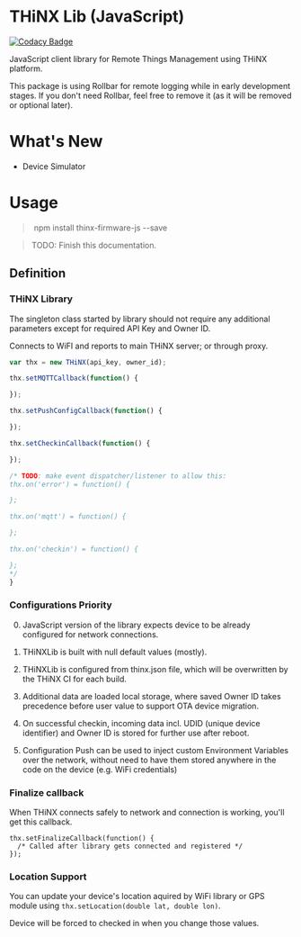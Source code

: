 # THiNX Lib (JavaScript)

[![Codacy Badge](https://api.codacy.com/project/badge/Grade/8dded023f3d14a69b3c38c9f5fd66a40)](https://www.codacy.com/app/suculent/thinx-firmware-js?utm_source=github.com&amp;utm_medium=referral&amp;utm_content=suculent/thinx-firmware-js&amp;utm_campaign=Badge_Grade)

JavaScript client library for Remote Things Management using THiNX platform.

This package is using Rollbar for remote logging while in early development stages. If you don't need Rollbar, feel free to remove it (as it will be removed or optional later).

# What's New

* Device Simulator

# Usage

> npm install thinx-firmware-js --save

> TODO: Finish this documentation.

## Definition

### THiNX Library

The singleton class started by library should not require any additional parameters except for required API Key and Owner ID.

Connects to WiFI and reports to main THiNX server; or through proxy.

```javascript
var thx = new THiNX(api_key, owner_id);

thx.setMQTTCallback(function() {

});

thx.setPushConfigCallback(function() {

});

thx.setCheckinCallback(function() {

});

/* TODO: make event dispatcher/listener to allow this:
thx.on('error') = function() {

};

thx.on('mqtt') = function() {

};

thx.on('checkin') = function() {

};
*/
}

```

### Configurations Priority

0. JavaScript version of the library expects device to be already configured for network connections.

1. THiNXLib is built with null default values (mostly).

2. THiNXLib is configured from thinx.json file, which will be overwritten by the THiNX CI for each build.

3. Additional data are loaded local storage, where saved Owner ID takes precedence before user value to support OTA device migration.

4. On successful checkin, incoming data incl. UDID (unique device identifier) and Owner ID is stored for further use after reboot.

5. Configuration Push can be used to inject custom Environment Variables over the network, without need to have them stored anywhere in the code on the device (e.g. WiFi credentials)


### Finalize callback

When THiNX connects safely to network and connection is working, you'll get this callback.
```
thx.setFinalizeCallback(function() {
  /* Called after library gets connected and registered */
});
```

### Location Support

You can update your device's location aquired by WiFi library or GPS module using `thx.setLocation(double lat, double lon)`.

Device will be forced to checked in when you change those values.
